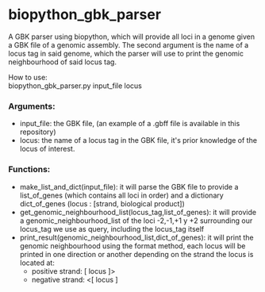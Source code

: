 # biopython_gbk_parser
A GBK parser using biopython, which will provide all loci in a genome given a GBK file of a genomic assembly. The second argument is the name of a locus tag in said genome, which the parser will use to print the genomic neighbourhood of said locus tag.

How to use:\
biopython_gbk_parser.py  input_file  locus

### Arguments:
- input_file: the GBK file, (an example of a .gbff file is available in this repository)
- locus: the name of a locus tag in the GBK file, it's prior knowledge of the locus of interest.
  
 
### Functions:
  - make_list_and_dict(input_file): it will parse the GBK file to provide a list_of_genes (which contains all loci in order) and a dictionary dict_of_genes (locus : [strand, biological product])
  - get_genomic_neighbourhood_list(locus_tag,list_of_genes): it will provide a genomic_neighbourhood_list of the loci -2,-1,+1 y +2 surrounding our locus_tag we use as query, including the locus_tag itself
  - print_result(genomic_neighbourhood_list,dict_of_genes): it will print the genomic neighbourhood using the format method, each locus will be printed in one direction or another depending on the strand the locus is located at:
    - positive strand: [ locus ]>
    - negative strand: <[ locus ]
